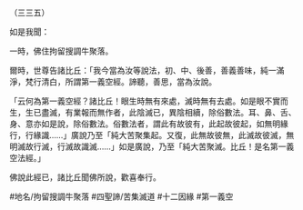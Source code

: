 （三三五）

如是我聞：

一時，佛住拘留搜調牛聚落。

爾時，世尊告諸比丘：「我今當為汝等說法，初、中、後善，善義善味，純一滿淨，梵行清白，所謂第一義空經。諦聽，善思，當為汝說。

「云何為第一義空經？諸比丘！眼生時無有來處，滅時無有去處。如是眼不實而生，生已盡滅，有業報而無作者，此陰滅已，異陰相續，除俗數法。耳、鼻、舌、身、意亦如是說，除俗數法。俗數法者，謂此有故彼有，此起故彼起，如無明緣行，行緣識……」廣說乃至「純大苦聚集起。又復，此無故彼無，此滅故彼滅，無明滅故行滅，行滅故識滅……」如是廣說，乃至「純大苦聚滅。比丘！是名第一義空法經。」

佛說此經已，諸比丘聞佛所說，歡喜奉行。

#地名/拘留搜調牛聚落
#四聖諦/苦集滅道
#十二因緣
#第一義空
